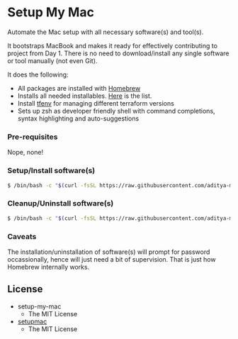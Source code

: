 # Setup My Mac

Automate the Mac setup with all necessary software(s) and tool(s).

It bootstraps MacBook and makes it ready for effectively contributing to project from Day 1. There is no need to download/install any single software or tool manually (not even Git).

It does the following:
- All packages are installed with [Homebrew](https://brew.sh/)
- Installs all needed installables. [Here](./roles/setup/vars/main.yml) is the list.
- Install [tfenv](https://github.com/tfutils/tfenv#usage) for managing different terraform versions
- Sets up zsh as developer friendly shell with command completions, syntax highlighting and auto-suggestions

### Pre-requisites

Nope, none!

### Setup/Install software(s)

```bash
$ /bin/bash -c "$(curl -fsSL https://raw.githubusercontent.com/aditya-mittal/setup-my-mac/master/install.sh)"
```

### Cleanup/Uninstall software(s)

```bash
$ /bin/bash -c "$(curl -fsSL https://raw.githubusercontent.com/aditya-mittal/setup-my-mac/master/uninstall.sh)"
```

### Caveats

The installation/uninstallation of software(s) will prompt for password occassionally, hence will just need a bit of supervision. That is just how Homebrew internally works.


## License

* setup-my-mac 
  * The MIT License
* [setupmac](https://github.com/daemonza/setupmac)
  * The MIT License
